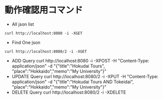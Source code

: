 # 動作確認用コマンド
- All json list 
```
curl http://localhost:8080 -i -XGET
```
- Find One json
```
curl http://localhost:8080/2 -i -XGET
```
- ADD Query
curl  http://localhost:8080 -i -XPOST -H "Content-Type: application/json" -d "{\"title\":\"Hokudai Tours\", \"place\":\"Hokkaido\",\"memo\":\"My University\"}"
- UPDATE Query
curl  http://localhost:8080/2 -i -XPUT -H "Content-Type: application/json" -d "{\"title\":\"Hokudai Tours AND Tokeidai\", \"place\":\"Hokkaido\",\"memo\":\"My University\"}"
- DELETE Query
curl http://localhost:8080/2 -i -XDELETE


